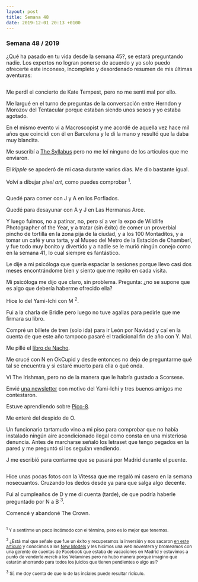 ```yaml
---
layout: post
title: Semana 48
date: 2019-12-01 20:13 +0100
---
```


### Semana 48 / 2019

<p class="Intro">¿Qué ha pasado en tu vida desde la semana 45?, se estará preguntando nadie.
Los expertos no logran ponerse de acuerdo y yo solo puedo ofrecerte este
inconexo, incompleto y desordenado resumen de mis últimas aventuras: 
</p>

<figure class="Figure"> <img class="Figure__image is-bn lazy"
data-src="//img.javierarce.com/pixels/couple.png"> 
</figure>

Me perdí el concierto de Kate Tempest, pero no me sentí mal por ello.

Me largué en el turno de preguntas de la conversación entre Herndon y Morozov
del Tentacular porque estaban siendo unos sosos y yo estaba agotado.

En el mismo evento vi a Macroscopist y me acordé de aquella vez hace mil años
que coincidí con él en Barcelona y le di la mano y resultó que la daba muy
blandita.

Me suscribí a <a href="https://the-syllabus.com">The Syllabus</a> pero no me
leí ninguno de los artículos que me enviaron.

El *kipple* se apoderó de mi casa durante varios días. Me dio bastante igual.

Volví a dibujar *pixel art*, como puedes comprobar <sup>1</sup>.

<figure class="Figure"> <img class="Figure__image is-bn lazy"
data-src="//img.javierarce.com/pixels/cat.png"> 
</figure>

Quedé para comer con J y A en los Porfiados.

Quedé para desayunar con A y J en Las Hermanas Arce.

Y luego fuimos, no a patinar, no,  pero sí a ver la expo de Wildlife
Photographer of the Year, y a tratar (sin éxito) de comer un proverbial pincho
de tortilla en la zona pija de la ciudad, y a los 100 Montaditos, y a tomar un
café y una tarta, y al Museo del Metro de la Estación de Chamberí, y fue todo
muy bonito y divertido y a nadie se le murió ningún conejo como en la semana
41, lo cual siempre es fantástico.

Le dije a mi psicóloga que quería espaciar la sesiones porque llevo casi dos
meses encontrándome bien y siento que me repito en cada visita.

Mi psicóloga me dijo que claro, sin problema. Pregunta: ¿no se supone que es
algo que debería haberme ofrecido ella?

Hice lo del Yami-Ichi con M <sup>2</sup>.

Fui a la charla de Bridle pero luego no tuve agallas para pedirle que me
firmara su libro.

Compré un billete de tren (solo ida) para ir León por Navidad y caí en la
cuenta de que este año tampoco pasaré el tradicional fin de año con Y. Mal.

Me pillé el <a
href="https://www.mistergriffin.es/product-page/en-d%C3%BCsseldorf-no-hay-ni-puede-haber-leones">libro
de Nacho</a>.

Me crucé con N en OkCupid y desde entonces no dejo de preguntarme qué tal se
encuentra y si estaré muerto para ella o qué onda.

Vi The Irishman, pero no de la manera que le habría gustado a Scorsese.

Envié <a href="https://tinyletter.com/javierarce">una newsletter</a> con motivo
del Yami-Ichi y tres buenos amigos me contestaron.

Estuve aprendiendo sobre [Pico-8](https://www.lexaloffle.com/pico-8.php).

Me enteré del despido de O.

Un funcionario tartamudo vino a mi piso para comprobar que no había instalado
ningún aire acondicionado ilegal como consta en una misteriosa denuncia. Antes
de marcharse señaló los letraset que tengo pegados en la pared y me preguntó si
los seguían vendiendo.

J me escribió para contarme que se pasará por Madrid durante el puente.

<figure class="Figure"> <img class="Figure__image is-bn lazy" data-src="//img.javierarce.com/pixels/group.png?v=2"> 
</figure>

Hice unas pocas fotos con la Vitessa que me regaló mi casero en la semana
nosecuantos. Cruzando los dedos desde ya para que salga algo decente.

Fui al cumpleaños de D y me di cuenta (tarde), de que podría haberle preguntado
por N a B <sup>3</sup>.

Comencé y abandoné The Crown.

<figure class="Figure"> <img class="Figure__image is-bn lazy" data-src="//img.javierarce.com/pixels/warriors.png?v=2"> 
</figure>

<small><sup>1</sup> Y a sentirme un poco incómodo con el término, pero es lo
mejor que tenemos.</small>

<small><sup>2</sup> ¿Está mal que señale que fue un éxito y recuperamos la
inversión y nos sacaron <a
href="https://verne.elpais.com/verne/2019/11/25/articulo/1574672011_432896.html">en este artículo</a>
y conocimos a los <a href="https://newmodels.io">New Models</a> y les hicimos
una web noventera y bromeamos con una gerente de cuentas de Facebook que estaba
de vacaciones en Madrid y estuvimos a punto de venderle *merch* a los Velamines
pero no hubo manera porque imagino que estarán ahorrando para todos los juicios
que tienen pendientes o algo así?</small>

<small><sup>3</sup> Sí, me doy cuenta de que lo de las inciales puede resultar
ridículo.</small> 

